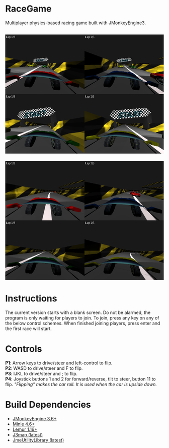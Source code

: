 # RaceGame
Multiplayer physics-based racing game built with JMonkeyEngine3.

![starting](https://github.com/codex128/RaceGame/blob/master/assets/Textures/race_start.png)
-----
![racing](https://github.com/codex128/RaceGame/blob/master/assets/Textures/racing.png)

# Instructions
The current version starts with a blank screen. Do not be alarmed, the program
is only waiting for players to join. To join, press any key on any of the below
control schemes. When finished joining players, press enter and the first race will start.

# Controls
**P1**: Arrow keys to drive/steer and left-control to flip.<br>
**P2**: WASD to drive/steer and F to flip.<br>
**P3**: IJKL to drive/steer and ; to flip.<br>
**P4**: Joystick buttons 1 and 2 for forward/reverse, tilt to steer, button 11 to flip.
*"Flipping" makes the car roll. It is used when the car is upside down.*

# Build Dependencies
* [JMonkeyEngine 3.6+](https://github.com/jMonkeyEngine/jmonkeyengine)
* [Minie 4.6+](https://github.com/stephengold/Minie)
* [Lemur 1.16+](https://github.com/jMonkeyEngine-Contributions/Lemur)
* [J3map (latest)](https://github.com/codex128/J3map)
* [JmeUtilityLibrary (latest)](https://github.com/codex128/JmeUtilityLibrary)
